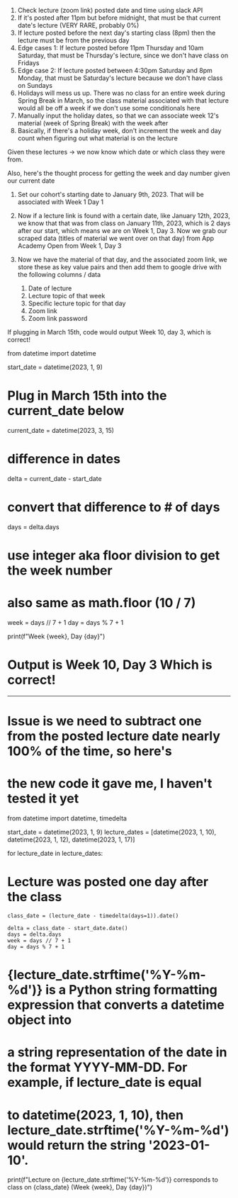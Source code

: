 1. Check lecture (zoom link) posted date and time using slack API
2. If it's posted after 11pm but before midnight, that must be that current date's lecture (VERY RARE, probably 0%)
3. If lecture posted before the next day's starting class (8pm) then the lecture must be from the previous day
4. Edge cases 1: If lecture posted before 11pm Thursday and 10am Saturday, that must be Thursday's lecture, since we don't
have class on Fridays
5. Edge case 2: If lecture posted between 4:30pm Saturday and 8pm Monday, that must be Saturday's lecture because we don't
have class on Sundays
6. Holidays will mess us up.  There was no class for an entire week during Spring Break in March, so the class material
associated with that lecture would all be off a week if we don't use some conditionals here
7. Manually input the holiday dates, so that we can associate week 12's material (week of Spring Break) with the week after
8. Basically, if there's a holiday week, don't increment the week and day count when figuring out what material is on the lecture

Given these lectures -> we now know which date or which class they were from.

Also, here's the thought process for getting the week and day number given our current date

1. Set our cohort's starting date to January 9th, 2023.  That will be associated with Week 1 Day 1
2. Now if a lecture link is found with a certain date, like January 12th, 2023, we know that that was from class 
on January 11th, 2023, which is 2 days after our start, which means we are on Week 1, Day 3.  Now we grab 
our scraped data (titles of material we went over on that day) from App Academy Open from Week 1, Day 3
3. Now we have the material of that day, and the associated zoom link, we store these as key value pairs and then
add them to google drive with the following columns / data

   1. Date of lecture
   2. Lecture topic of that week
   3. Specific lecture topic for that day 
   4. Zoom link 
   5. Zoom link password



If plugging in March 15th, code would output Week 10, day 3, which is correct!

from datetime import datetime

start_date = datetime(2023, 1, 9)
# Plug in March 15th into the current_date below
current_date = datetime(2023, 3, 15)

# difference in dates
delta = current_date - start_date
# convert that difference to # of days
days = delta.days

# use integer aka floor division to get the week number
# also same as math.floor (10 / 7)
week = days // 7 + 1
day = days % 7 + 1

print(f"Week {week}, Day {day}")
# Output is Week 10, Day 3   Which is correct!

-----------------------------------------------------------

# Issue is we need to subtract one from the posted lecture date nearly 100% of the time, so here's 
# the new code it gave me, I haven't tested it yet

from datetime import datetime, timedelta

start_date = datetime(2023, 1, 9)
lecture_dates = [datetime(2023, 1, 10), datetime(2023, 1, 12), datetime(2023, 1, 17)]

for lecture_date in lecture_dates:

# Lecture was posted one day after the class
    class_date = (lecture_date - timedelta(days=1)).date()

    delta = class_date - start_date.date()
    days = delta.days
    week = days // 7 + 1
    day = days % 7 + 1

# {lecture_date.strftime('%Y-%m-%d')} is a Python string formatting expression that converts a datetime object into 
# a string representation of the date in the format YYYY-MM-DD. For example, if lecture_date is equal 
# to datetime(2023, 1, 10), then lecture_date.strftime('%Y-%m-%d') would return the string '2023-01-10'.
    
print(f"Lecture on {lecture_date.strftime('%Y-%m-%d')} corresponds to class on {class_date} (Week {week}, Day {day})")



